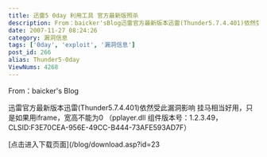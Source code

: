 ```yaml
---
title: 迅雷5 0day 利用工具 官方最新版照杀
description: From：baicker'sBlog迅雷官方最新版本迅雷(Thunder5.7.4.401)依然受此漏洞影响挂马相当好用，只是如果用iframe，宽高不能为0（pplayer.dll组件版本号：1.2.3.49，CLSID:F3E70CEA-956E-49CC-B444-73AFE593AD7F）http://www.blogjava.net/Files/baicker/xunleikankan.rar
date: 2007-11-27 08:24:26
category: 漏洞信息
tags: ['0day', 'exploit', '漏洞信息']
post_id: 266
alias: Thunder5-0day
ViewNums: 4268
---
```


From：baicker's Blog

迅雷官方最新版本迅雷(Thunder5.7.4.401)依然受此漏洞影响
挂马相当好用，只是如果用iframe，宽高不能为0
（pplayer.dll 组件版本号：1.2.3.49，CLSID:F3E70CEA-956E-49CC-B444-73AFE593AD7F）

[点击进入下载页面](/blog/download.asp?id=23

